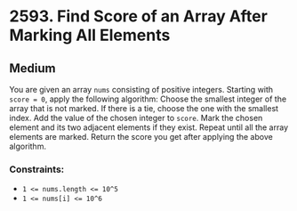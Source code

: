# 2593. Find Score of an Array After Marking All Elements

## Medium

You are given an array `nums` consisting of positive integers. Starting with `score = 0`, apply the following algorithm:
Choose the smallest integer of the array that is not marked. If there is a tie, choose the one with the smallest index.
Add the value of the chosen integer to `score`. Mark the chosen element and its two adjacent elements if they exist.
Repeat until all the array elements are marked. Return the score you get after applying the above algorithm.

### Constraints:

- `1 <= nums.length <= 10^5`
- `1 <= nums[i] <= 10^6`
